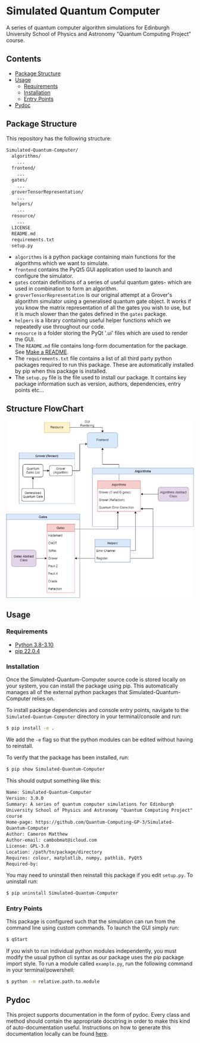 # Simulated Quantum Computer
A series of quantum computer algorithm simulations for Edinburgh University School of Physics and Astronomy "Quantum Computing Project" course.

## Contents
- [Package Structure](#package-structure)
- [Usage](#usage)
  - [Requirements](#requirements)
  - [Installation](#installation)
  - [Entry Points](#entry-points)
- [Pydoc](#pydoc)

## Package Structure
This repository has the following structure:
```
Simulated-Quantum-Computer/
  algorithms/
    ...
  frontend/
    ...
  gates/
    ...
  groverTensorRepresentation/
    ...
  helpers/
    ...
  resource/
    ...
  LICENSE
  README.md
  requirements.txt
  setup.py
```
- `algorithms` is a python package containing main functions for the algorithms which we want to simulate.
- `frontend` contains the PyQt5 GUI application used to launch and configure the simulator.
- `gates` contain definitions of a series of useful quantum gates- which are used in combination to form an algorithm.
- `groverTensorRepresentation` is our original attempt at a Grover's algorithm simulator using a generalised quantum gate object. It works if you know the matrix representation of all the gates you wish to use, but it is much slower than the gates defined in the `gates` package.
- `helpers` is a library containing useful helper functions which we repeatedly use throughout our code.
- `resource` is a folder storing the PyQt '.ui' files which are used to render the GUI.
- The `README.md` file contains long-form documentation for the package. See [Make a README](https://www.makeareadme.com/).
- The `requirements.txt` file contains a list of all third party python packages required to run this package. These are automatically installed by pip when this package is installed.
- The `setup.py` file is the file used to install our package. It contains key package information such as version, authors, dependencies, entry points etc...

## Structure FlowChart

![System Architecture Diagram](resource/Simulated-Quantum-Computer.png)

## Usage

### Requirements
- [Python 3.8-3.10](https://www.python.org/downloads/)
- [pip 22.0.4](https://pip.pypa.io/en/stable/installation/)

### Installation
Once the Simulated-Quantum-Computer source code is stored locally on your system, you can install the package using pip. This automatically manages all of the external python packages that Simulated-Quantum-Computer relies on.

To install package dependencies and console entry points, navigate to the `Simulated-Quantum-Computer` directory in your terminal/console and run:

```bash
$ pip install -e .
```
We add the `-e` flag so that the python modules can be edited without having to reinstall.

To verify that the package has been installed, run:
```bash
$ pip show Simulated-Quantum-Computer
```

This should output something like this:
```
Name: Simulated-Quantum-Computer
Version: 3.0.0
Summary: A series of quantum computer simulations for Edinburgh University School of Physics and Astronomy "Quantum Computing Project" course
Home-page: https://github.com/Quantum-Computing-GP-3/Simulated-Quantum-Computer
Author: Cameron Matthew
Author-email: cambobmat@icloud.com
License: GPL-3.0
Location: /path/to/package/directory
Requires: colour, matplotlib, numpy, pathlib, PyQt5
Required-by:
```

You may need to uninstall then reinstall this package if you edit `setup.py`. To uninstall run:
```bash
$ pip uninstall Simulated-Quantum-Computer
```
### Entry Points
This package is configured such that the simulation can run from the command line using custom commands. To launch the GUI simply run:
```bash
$ qStart
```

If you wish to run individual python modules independently, you must modify the usual python cli syntax as our package uses the pip package import style. To run a module called `example.py`, run the following command in your terminal/powershell:
```bash
$ python -m relative.path.to.module
```

## Pydoc
This project supports documentation in the form of pydoc. Every class and method should contain the appropriate docstring in order to make this kind of auto-documentation useful. Instructions on how to generate this documentation locally can be found [here](https://www.tutorialspoint.com/documentation-generation-using-the-pydoc-module-in-python#:~:text=You%20can%20access%20the%20interactive,to%20launch%20the%20interactive%20shell).